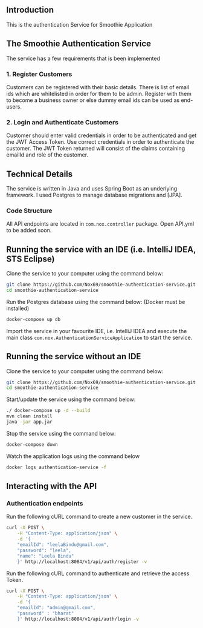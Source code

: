 ## Introduction

This is the authentication Service for Smoothie Application

## The Smoothie Authentication Service

The service has a few requirements that is been implemented

### 1. Register Customers 
Customers can be registered with their basic details. There is list of email ids which are whitelisted in order for them to be admin. Register with them to become a business owner or else dummy email ids can be used as end-users.

###  2. Login and Authenticate Customers
Customer should enter valid credentials in order to be authenticated and get the JWT Access Token. Use correct credentials in order to authenticate the customer. The JWT Token returned will consist of the claims containing emailId and role of the customer.

## Technical Details

The service is written in Java and uses Spring Boot as an underlying framework. 
I used Postgres to manage database migrations and [JPA].

### Code Structure

All API endpoints are located in `com.nox.controller` package. Open API.yml to be added soon.

## Running the service with an IDE (i.e. IntelliJ IDEA, STS Eclipse)

Clone the service to your computer using the command below:
```sh
git clone https://github.com/Nox69/smoothie-authentication-service.git
cd smoothie-authentication-service
```

Run the Postgres database using the command below: (Docker must be installed)
```sh
docker-compose up db
```

Import the service in your favourite IDE, i.e. IntelliJ IDEA and execute the main class `com.nox.AuthenticationServiceApplication` to start the service.

## Running the service without an IDE

Clone the service to your computer using the command below:
```sh
git clone https://github.com/Nox69/smoothie-authentication-service.git
cd smoothie-authentication-service
```

Start/update the service using the command below:

```sh
./ docker-compose up -d --build
mvn clean install
java -jar app.jar
```

Stop the service using the command below:

```sh
docker-compose down
```

Watch the application logs using the command below

```sh
docker logs authentication-service -f
```

## Interacting with the API

### Authentication endpoints 

Run the following cURL command to create a new customer in the service.

```sh
curl -X POST \
    -H "Content-Type: application/json" \
    -d '{
    "emailId": "leelaBindu@gmail.com",
    "password": "leela",
    "name": "Leela Bindu"
    }' http://localhost:8084/v1/api/auth/register -v
```

Run the following cURL command to authenticate and retrieve the access Token.

```sh
curl -X POST \
    -H "Content-Type: application/json" \
    -d '{
    "emailId": "admin@gmail.com",
    "password" : "bharat"
    }' http://localhost:8084/v1/api/auth/login -v
```